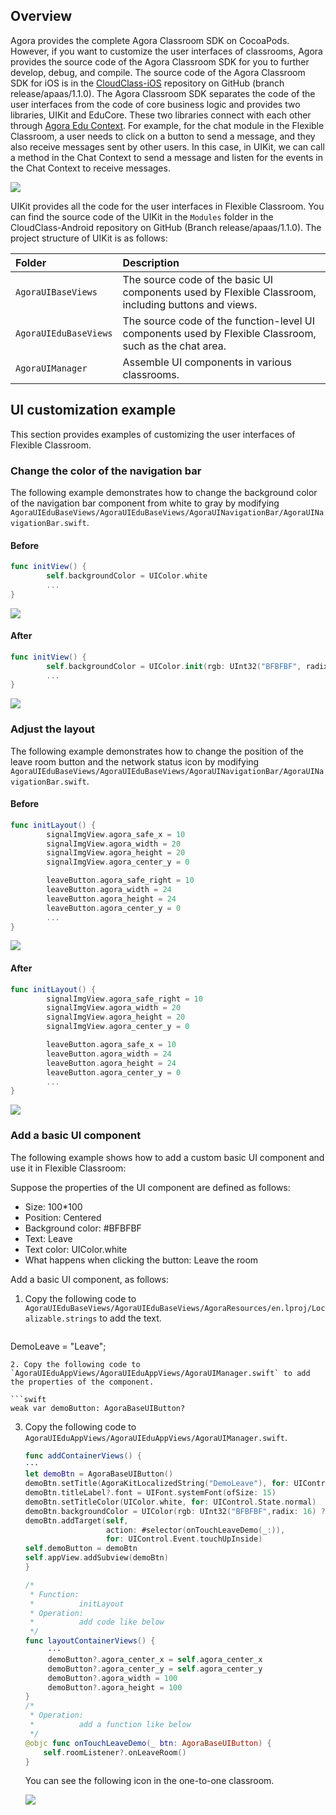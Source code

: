 ## Overview

Agora provides the complete Agora Classroom SDK on CocoaPods. However, if you want to customize the user interfaces of classrooms, Agora provides the source code of the Agora Classroom SDK for you to further develop, debug, and compile. The source code of the Agora Classroom SDK for iOS is in the [CloudClass-iOS](https://github.com/AgoraIO-Community/CloudClass-iOS) repository on GitHub (branch release/apaas/1.1.0). The Agora Classroom SDK separates the code of the user interfaces from the code of core business logic and provides two libraries, UIKit and EduCore. These two libraries connect with each other through [Agora Edu Context](https://docs.agora.io/cn/agora-class/edu_context_api_ref_ios_overview?platform=iOS). For example, for the chat module in the  Flexible Classroom, a user needs to click on a button to send a message, and they also receive messages sent by other users. In this case, in UIKit, we can call a method in the Chat Context to send a message and listen for the events in the Chat Context to receive messages.

![](https://web-cdn.agora.io/docs-files/1619696813295)

UIKit provides all the code for the user interfaces in Flexible Classroom. You can find the source code of the UIKit in the `Modules` folder in the CloudClass-Android repository on GitHub (Branch release/apaas/1.1.0). The project structure of UIKit is as follows:

| Folder | Description |
| :-------------------- | :---------------------------------------------------- |
| `AgoraUIBaseViews` | The source code of the basic UI components used by Flexible Classroom, including buttons and views. |
| `AgoraUIEduBaseViews` | The source code of the function-level UI components used by Flexible Classroom, such as the chat area. |
| `AgoraUIManager` | Assemble UI components in various classrooms. |

## UI customization example

This section provides examples of customizing the user interfaces of Flexible Classroom.

### Change the color of the navigation bar

The following example demonstrates how to change the background color of the navigation bar component from white to gray by modifying `AgoraUIEduBaseViews/AgoraUIEduBaseViews/AgoraUINavigationBar/AgoraUINavigationBar.swift`.

#### Before

```swift
func initView() {
        self.backgroundColor = UIColor.white
        ...
}
```

![](https://web-cdn.agora.io/docs-files/1622431132516)

#### After

```swift
func initView() {
        self.backgroundColor = UIColor.init(rgb: UInt32("BFBFBF", radix: 16) ?? 0)
        ...
}
```

![](https://web-cdn.agora.io/docs-files/1623327367108)

### Adjust the layout

The following example demonstrates how to change the position of the leave room button and the network status icon by modifying `AgoraUIEduBaseViews/AgoraUIEduBaseViews/AgoraUINavigationBar/AgoraUINavigationBar.swift`.

#### Before

```swift
func initLayout() {
        signalImgView.agora_safe_x = 10
        signalImgView.agora_width = 20
        signalImgView.agora_height = 20
        signalImgView.agora_center_y = 0

        leaveButton.agora_safe_right = 10
        leaveButton.agora_width = 24
        leaveButton.agora_height = 24
        leaveButton.agora_center_y = 0
        ...
}
```

![](https://web-cdn.agora.io/docs-files/1622431132516)

#### After

```swift
func initLayout() {
        signalImgView.agora_safe_right = 10
        signalImgView.agora_width = 20
        signalImgView.agora_height = 20
        signalImgView.agora_center_y = 0

        leaveButton.agora_safe_x = 10
        leaveButton.agora_width = 24
        leaveButton.agora_height = 24
        leaveButton.agora_center_y = 0
        ...
}
```

![](https://web-cdn.agora.io/docs-files/1623332519282)

### Add a basic UI component

The following example shows how to add a custom basic UI component and use it in Flexible Classroom:

Suppose the properties of the UI component are defined as follows:

- Size: 100*100
- Position: Centered
- Background color: #BFBFBF
- Text: Leave
- Text color: UIColor.white
- What happens when clicking the button: Leave the room

Add a basic UI component, as follows:

1. Copy the following code to `AgoraUIEduBaseViews/AgoraUIEduBaseViews/AgoraResources/en.lproj/Localizable.strings` to add the text.

   ```
DemoLeave = "Leave";
   ```
2. Copy the following code to `AgoraUIEduAppViews/AgoraUIEduAppViews/AgoraUIManager.swift` to add the properties of the component.

   ```swift
   weak var demoButton: AgoraBaseUIButton?
   ```
3. Copy the following code to `AgoraUIEduAppViews/AgoraUIEduAppViews/AgoraUIManager.swift`.

   ```swift
   func addContainerViews() {
   ···
   let demoBtn = AgoraBaseUIButton()
   demoBtn.setTitle(AgoraKitLocalizedString("DemoLeave"), for: UIControl.State.normal)
   demoBtn.titleLabel?.font = UIFont.systemFont(ofSize: 15)
   demoBtn.setTitleColor(UIColor.white, for: UIControl.State.normal)
   demoBtn.backgroundColor = UIColor(rgb: UInt32("BFBFBF",radix: 16) ?? 0)
   demoBtn.addTarget(self,
                     action: #selector(onTouchLeaveDemo(_:)),
                     for: UIControl.Event.touchUpInside)
   self.demoButton = demoBtn
   self.appView.addSubview(demoBtn)
   }
   
   /*
    * Function:
    *          initLayout
    * Operation:
    *          add code like below
    */
   func layoutContainerViews() {
        ···
        demoButton?.agora_center_x = self.agora_center_x
        demoButton?.agora_center_y = self.agora_center_y
        demoButton?.agora_width = 100
        demoButton?.agora_height = 100
   }
   /*
    * Operation:
    *          add a function like below
    */
   @objc func onTouchLeaveDemo(_ btn: AgoraBaseUIButton) {
       self.roomListener?.onLeaveRoom()
   }
   ```
   
   You can see the following icon in the one-to-one classroom.
   
   ![](https://web-cdn.agora.io/docs-files/1623333238071)

